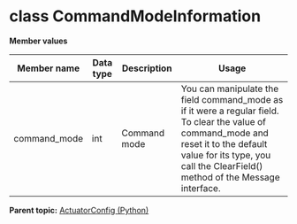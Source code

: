 # class CommandModeInformation

 **Member values** 

|Member name|Data type|Description|Usage|
|-----------|---------|-----------|-----|
|command\_mode|int|Command mode|You can manipulate the field command\_mode as if it were a regular field. To clear the value of command\_mode and reset it to the default value for its type, you call the ClearField\(\) method of the Message interface.|

**Parent topic:** [ActuatorConfig \(Python\)](../../summary_pages/ActuatorConfig.md)

